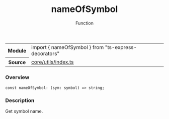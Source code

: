 <header class="symbol-info-header">    <h1 id="nameofsymbol">nameOfSymbol</h1>    <label class="symbol-info-type-label function">Function</label>      </header>
<section class="symbol-info">      <table class="is-full-width">        <tbody>        <tr>          <th>Module</th>          <td>            <div class="lang-typescript">                <span class="token keyword">import</span> { nameOfSymbol }                 <span class="token keyword">from</span>                 <span class="token string">"ts-express-decorators"</span>                            </div>          </td>        </tr>        <tr>          <th>Source</th>          <td>            <a href="https://romakita.github.io/ts-express-decorators/#//blob/v3.0.0/src/core/utils/index.ts#L0-L0">                core/utils/index.ts            </a>        </td>        </tr>                </tbody>      </table>    </section>

### Overview

<pre><code class="typescript-lang"><span class="token keyword">const</span> nameOfSymbol<span class="token punctuation">:</span> <span class="token punctuation">(</span>sym<span class="token punctuation">:</span> symbol<span class="token punctuation">)</span> => <span class="token keyword">string</span><span class="token punctuation">;</span></code></pre>

### Description

Get symbol name.

